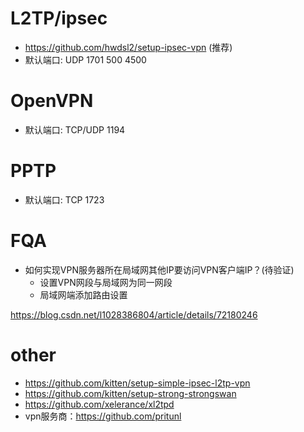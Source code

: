 # L2TP/ipsec
- https://github.com/hwdsl2/setup-ipsec-vpn (推荐)
- 默认端口: UDP 1701 500 4500

# OpenVPN
- 默认端口: TCP/UDP 1194


# PPTP
- 默认端口: TCP 1723
# FQA
- 如何实现VPN服务器所在局域网其他IP要访问VPN客户端IP？(待验证)
  - 设置VPN网段与局域网为同一网段
  - 局域网端添加路由设置

https://blog.csdn.net/l1028386804/article/details/72180246
# other
- https://github.com/kitten/setup-simple-ipsec-l2tp-vpn
- https://github.com/kitten/setup-strong-strongswan
- https://github.com/xelerance/xl2tpd
- vpn服务商：https://github.com/pritunl
